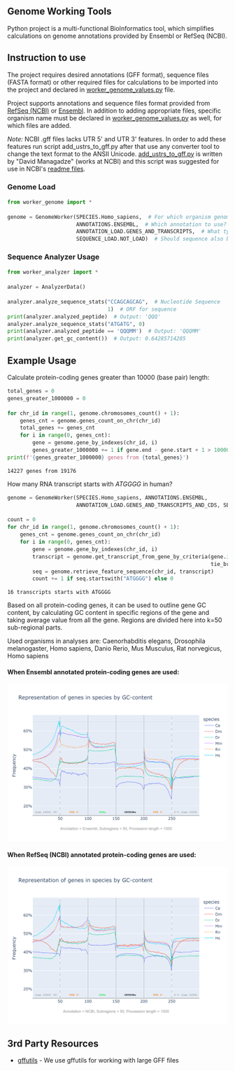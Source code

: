 ## Genome Working Tools

Python project is a multi-functional BioInformatics tool, which simplifies calculations on genome annotations provided
by Ensembl or RefSeq (NCBI).

## Instruction to use

The project requires desired annotations
(GFF format), sequence files (FASTA format)
or other required files for calculations to be imported into the project and declared
in [worker_genome_values.py](worker_genome_values.py) file.

Project supports annotations and sequence files format provided
from [RefSeq (NCBI)](https://ftp.ncbi.nlm.nih.gov/genomes/) or [Ensembl](https://asia.ensembl.org/index.html). In
addition to adding appropriate files, specific organism name must be declared
in [worker_genome_values.py](worker_genome_values.py) as well, for which files are added.

_Note:_ NCBI .gff files lacks UTR 5' and UTR 3' features. In order to add these features run script add_ustrs_to_gff.py
after that use any converter tool to change the text format to the ANSII Unicode.
[add_ustrs_to_gff.py](used_data/genome_data/NCBI/add_utrs_to_gff.py)
is written by "David Managadze" (works at NCBI) and this script was suggested for use in
NCBI's [readme files](https://ftp.ncbi.nlm.nih.gov/genomes/README_GFF3.txt).

### Genome Load

```Python
from worker_genome import *

genome = GenomeWorker(SPECIES.Homo_sapiens,  # For which organism genome must be loaded?
                      ANNOTATIONS.ENSEMBL,  # Which annotation to use?
                      ANNOTATION_LOAD.GENES_AND_TRANSCRIPTS,  # What type of features are required from annotation?
                      SEQUENCE_LOAD.NOT_LOAD)  # Should sequence also be loaded?
```

### Sequence Analyzer Usage

```Python
from worker_analyzer import *

analyzer = AnalyzerData()

analyzer.analyze_sequence_stats("CCAGCAGCAG",  # Nucleotide Sequence
                                1)  # ORF for sequence
print(analyzer.analyzed_peptide)  # Output: 'QQQ' 
analyzer.analyze_sequence_stats("ATGATG", 0)
print(analyzer.analyzed_peptide == 'QQQMM')  # Output: 'QQQMM'
print(analyzer.get_gc_content())  # Output: 0.64285714285
```

## Example Usage

Calculate protein-coding genes greater than 10000 (base pair) length:

```Python
total_genes = 0
genes_greater_1000000 = 0

for chr_id in range(1, genome.chromosomes_count() + 1):
    genes_cnt = genome.genes_count_on_chr(chr_id)
    total_genes += genes_cnt
    for i in range(0, genes_cnt):
        gene = genome.gene_by_indexes(chr_id, i)
        genes_greater_1000000 += 1 if gene.end - gene.start + 1 > 10000 else 0
print(f'{genes_greater_1000000} genes from {total_genes}')
```

```Console
14227 genes from 19176
```

How many RNA transcript starts with _ATGGGG_ in human?
```Python
genome = GenomeWorker(SPECIES.Homo_sapiens, ANNOTATIONS.ENSEMBL,
                      ANNOTATION_LOAD.GENES_AND_TRANSCRIPTS_AND_CDS, SEQUENCE_LOAD.LOAD)

count = 0
for chr_id in range(1, genome.chromosomes_count() + 1):
    genes_cnt = genome.genes_count_on_chr(chr_id)
    for i in range(0, genes_cnt):
        gene = genome.gene_by_indexes(chr_id, i)
        transcript = genome.get_transcript_from_gene_by_criteria(gene.id, criteria=TRANSCRIPT_CRITERIA.LONGEST_CDS,
                                                                 tie_breaker_criteria=TRANSCRIPT_CRITERIA.RANDOM)
        seq = genome.retrieve_feature_sequence(chr_id, transcript)
        count += 1 if seq.startswith("ATGGGG") else 0
```

```Console
16 transcripts starts with ATGGGG
```

Based on all protein-coding genes, it can be used to outline gene GC content, by calculating GC content in specific
regions of the gene and taking average value from all the gene. Regions are divided here into k=50 sub-regional parts.

Used organisms in analyses are: Caenorhabditis elegans, Drosophila melanogaster, Homo sapiens, Danio Rerio, Mus
Musculus, Rat norvegicus, Homo sapiens

#### When Ensembl annotated protein-coding genes are used:

![alt text for screen readers](Comparative%20Gene%20Outline%20(Ensembl,%20k=50,%20procc=1000).png "Text to show on mouseover")

#### When RefSeq (NCBI) annotated protein-coding genes are used:

![alt text for screen readers](Comparative%20Gene%20Outline%20(NCBI,%20k=50,%20procc=1000).png "Text to show on mouseover")

## 3rd Party Resources

* [gffutils](https://github.com/daler/gffutils) - We use gffutils for working with large GFF files
